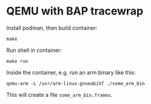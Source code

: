 QEMU with BAP tracewrap
=======================

Install podman, then build container:
```
make
```

Run shell in container:
```
make run
```

Inside the container, e.g. run an arm binary like this:
```
qemu-arm -L /usr/arm-linux-gnueabihf ./some_arm_bin
```
This will create a file `some_arm_bin.frames`.
